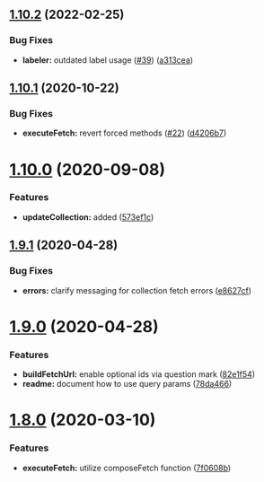 ## [1.10.2](https://github.com/americanexpress/iguazu-rest/compare/v1.10.1...v1.10.2) (2022-02-25)


### Bug Fixes

* **labeler:** outdated label usage ([#39](https://github.com/americanexpress/iguazu-rest/issues/39)) ([a313cea](https://github.com/americanexpress/iguazu-rest/commit/a313cea777ef78fa40e44a57203011f5d84c925e))

## [1.10.1](https://github.com/americanexpress/iguazu-rest/compare/v1.10.0...v1.10.1) (2020-10-22)


### Bug Fixes

* **executeFetch:** revert forced methods ([#22](https://github.com/americanexpress/iguazu-rest/issues/22)) ([d4206b7](https://github.com/americanexpress/iguazu-rest/commit/d4206b7cbd1c2f64d93fd7be9d5f984b10338693))

# [1.10.0](https://github.com/americanexpress/iguazu-rest/compare/v1.9.1...v1.10.0) (2020-09-08)


### Features

* **updateCollection:** added ([573ef1c](https://github.com/americanexpress/iguazu-rest/commit/573ef1c484d93946d9f7cc5695a6634daafd050a))

## [1.9.1](https://github.com/americanexpress/iguazu-rest/compare/v1.9.0...v1.9.1) (2020-04-28)


### Bug Fixes

* **errors:** clarify messaging for collection fetch errors ([e8627cf](https://github.com/americanexpress/iguazu-rest/commit/e8627cf60eeaea6fdaab1217dab20f29dd012fbb))

# [1.9.0](https://github.com/americanexpress/iguazu-rest/compare/v1.8.0...v1.9.0) (2020-04-28)


### Features

* **buildFetchUrl:** enable optional ids via question mark ([82e1f54](https://github.com/americanexpress/iguazu-rest/commit/82e1f54cc96ef50d2aa883f7d35d9adc12d0dd10))
* **readme:** document how to use query params ([78da466](https://github.com/americanexpress/iguazu-rest/commit/78da466af8003da35cf900337e8d277f6e7c72d3))

# [1.8.0](https://github.com/americanexpress/iguazu-rest/compare/v1.7.0...v1.8.0) (2020-03-10)


### Features

* **executeFetch:** utilize composeFetch function ([7f0608b](https://github.com/americanexpress/iguazu-rest/commit/7f0608b058dd67bb77a887e8a449e4359f983321))
